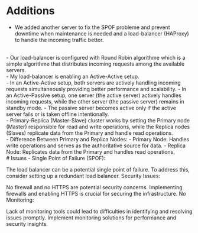 # Additions
- We added another server to fix the SPOF probleme and prevent downtime when maintenance is needed and a load-balancer (HAProxy) to handle the incoming traffic better.<br>
<br>
- Our load-balancer is configured with Round Robin algorithme which is a simple algorithme that distributes incoming requests among the available servers.<br>
- My load-balancer is enabling an Active-Active setup.<br>
  - In an Active-Active setup, both servers are actively handling incoming requests simultaneously providing better performance and scalability.
  - In an Active-Passive setup, one server (the active server) actively handles incoming requests, while the other server (the passive server) remains in standby mode.
  - The passive server becomes active only if the active server fails or is taken offline intentionally.<br>
- Primary-Replica (Master-Slave) cluster works by setting the Primary node (Master) responsible for read and write operations, while the Replica nodes (Slaves) replicate data from the Primary and handle read operations.<br>
- Difference Between Primary and Replica Nodes:
  - Primary Node: Handles write operations and serves as the authoritative source for data.
  - Replica Node: Replicates data from the Primary and handles read operations.<br>
# Issues
- Single Point of Failure (SPOF):

The load balancer can be a potential single point of failure. To address this, consider setting up a redundant load balancer.
Security Issues:

No firewall and no HTTPS are potential security concerns. Implementing firewalls and enabling HTTPS is crucial for securing the infrastructure.
No Monitoring:

Lack of monitoring tools could lead to difficulties in identifying and resolving issues promptly. Implement monitoring solutions for performance and security insights.
